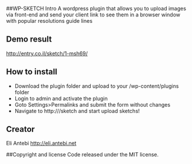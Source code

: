 ##WP-SKETCH Intro
A wordpress plugin that allows you to upload images via front-end and send your client link to see them in a browser window with popular resolutions guide lines

## Demo result
http://entry.co.il/sketch/1-msh69/

## How to install
* Download the plugin folder and upload to your /wp-content/plugins folder
* Login to admin and activate the plugin
* Goto Settings>Permalinks and submit the form without changes
* Navigate to http://<your-wp-url>/sketch and start upload sketchs! 

## Creator
Eli Antebi
http://eli.antebi.net

##Copyright and license
Code released under the MIT license.
